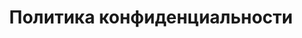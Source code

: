 ---
title: Политика конфиденциальности
description: Политика конфиденциальности
tags:
  - "#приложениеКсайту"
---